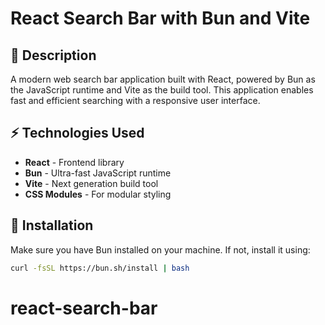 # React Search Bar with Bun and Vite

## 📝 Description

A modern web search bar application built with React, powered by Bun as the JavaScript runtime and Vite as the build tool. This application enables fast and efficient searching with a responsive user interface.

## ⚡️ Technologies Used

- **React** - Frontend library
- **Bun** - Ultra-fast JavaScript runtime
- **Vite** - Next generation build tool
- **CSS Modules** - For modular styling

## 🚀 Installation

Make sure you have Bun installed on your machine. If not, install it using:

```bash
curl -fsSL https://bun.sh/install | bash
```
# react-search-bar
